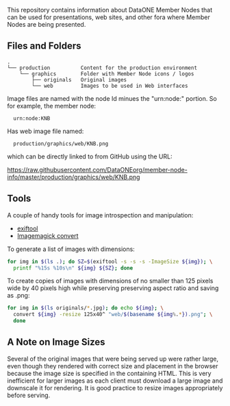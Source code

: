 This repository contains information about DataONE Member Nodes that can be used for presentations, web sites, and other fora where Member Nodes are being presented.

## Files and Folders

```
.
└── production          Content for the production environment
    └── graphics        Folder with Member Node icons / logos
        ├── originals   Original images
        └── web         Images to be used in Web interfaces
```

Image files are named with the node Id minues the "urn:node:" portion. So for 
example, the member node:

```
  urn:node:KNB
```

Has web image file named:

```
  production/graphics/web/KNB.png
```
which can be directly linked to from GitHub using the URL:

  https://raw.githubusercontent.com/DataONEorg/member-node-info/master/production/graphics/web/KNB.png


## Tools

A couple of handy tools for image introspection and manipulation:

* [exiftool](http://www.sno.phy.queensu.ca/~phil/exiftool/)
* [Imagemagick convert](https://www.imagemagick.org/script/index.php)

To generate a list of images with dimensions:

```bash
for img in $(ls .); do SZ=$(exiftool -s -s -s -ImageSize ${img}); \
  printf "%15s %10s\n" ${img} ${SZ}; done
```

To create copies of images with dimensions of no smaller than 125 pixels wide by
40 pixels high while preserving preserving aspect ratio and saving as .png:

```bash
for img in $(ls originals/*.jpg); do echo ${img}; \
  convert ${img} -resize 125x40^ "web/$(basename ${img%.*}).png"; \
  done
```

## A Note on Image Sizes

Several of the original images that were being served up were rather large, even though they rendered with correct size and placement in the browser because the image size is specified in the containing HTML. This is very inefficient for larger images as each client must download a large image and downscale it for rendering. It is good practice to resize images appropriately before serving.

